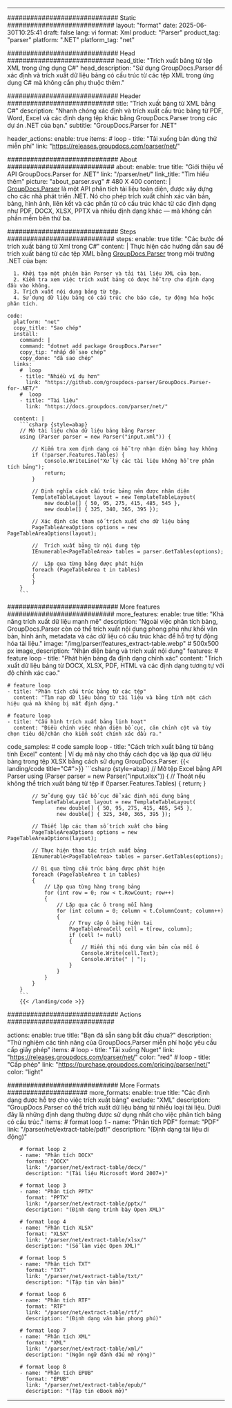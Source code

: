 


---
############################# Static ############################
layout: "format"
date:  2025-06-30T10:25:41
draft: false
lang: vi
format: Xml
product: "Parser"
product_tag: "parser"
platform: ".NET"
platform_tag: "net"

############################# Head ############################
head_title: "Trích xuất bảng từ tệp XML trong ứng dụng C#"
head_description: "Sử dụng GroupDocs.Parser để xác định và trích xuất dữ liệu bảng có cấu trúc từ các tệp XML trong ứng dụng C# mà không cần phụ thuộc thêm."

############################# Header ############################
title: "Trích xuất bảng từ XML bằng C#" 
description: "Nhanh chóng xác định và trích xuất cấu trúc bảng từ PDF, Word, Excel và các định dạng tệp khác bằng GroupDocs.Parser trong các dự án .NET của bạn."
subtitle: "GroupDocs.Parser for .NET" 

header_actions:
  enable: true
  items:
    #  loop
    - title: "Tải xuống bản dùng thử miễn phí"
      link: "https://releases.groupdocs.com/parser/net/"
      
############################# About ############################
about:
    enable: true
    title: "Giới thiệu về API GroupDocs.Parser for .NET"
    link: "/parser/net/"
    link_title: "Tìm hiểu thêm"
    picture: "about_parser.svg" # 480 X 400
    content: |
       [GroupDocs.Parser](/parser/net/) là một API phân tích tài liệu toàn diện, được xây dựng cho các nhà phát triển .NET. Nó cho phép trích xuất chính xác văn bản, bảng, hình ảnh, liên kết và các phần tử có cấu trúc khác từ các định dạng như PDF, DOCX, XLSX, PPTX và nhiều định dạng khác — mà không cần phần mềm bên thứ ba.

############################# Steps ############################
steps:
    enable: true
    title: "Các bước để trích xuất bảng từ Xml trong C#"
    content: |
      Thực hiện các hướng dẫn sau để trích xuất bảng từ các tệp XML bằng [GroupDocs.Parser](/parser/net/) trong môi trường .NET của bạn:
      
      1. Khởi tạo một phiên bản Parser và tải tài liệu XML của bạn.
      2. Kiểm tra xem việc trích xuất bảng có được hỗ trợ cho định dạng đầu vào không.
      3. Trích xuất nội dung bảng từ tệp.
      4. Sử dụng dữ liệu bảng có cấu trúc cho báo cáo, tự động hóa hoặc phân tích.
   
    code:
      platform: "net"
      copy_title: "Sao chép"
      install:
        command: |
        command: "dotnet add package GroupDocs.Parser"
        copy_tip: "nhấp để sao chép"
        copy_done: "đã sao chép"
      links:
        #  loop
        - title: "Nhiều ví dụ hơn"
          link: "https://github.com/groupdocs-parser/GroupDocs.Parser-for-.NET/"
        #  loop
        - title: "Tài liệu"
          link: "https://docs.groupdocs.com/parser/net/"
          
      content: |
        ```csharp {style=abap}
        // Mở tài liệu chứa dữ liệu bảng bằng Parser
        using (Parser parser = new Parser("input.xml")) {

            // Kiểm tra xem định dạng có hỗ trợ nhận diện bảng hay không
            if (!parser.Features.Tables) {
                Console.WriteLine("Xử lý các tài liệu không hỗ trợ phân tích bảng");
                return;
            }

            // Định nghĩa cách cấu trúc bảng nên được nhận diện
            TemplateTableLayout layout = new TemplateTableLayout(
                new double[] { 50, 95, 275, 415, 485, 545 },
                new double[] { 325, 340, 365, 395 });

            // Xác định các tham số trích xuất cho dữ liệu bảng
            PageTableAreaOptions options = new PageTableAreaOptions(layout);

            //  Trích xuất bảng từ nội dung tệp
            IEnumerable<PageTableArea> tables = parser.GetTables(options);

            //  Lặp qua từng bảng được phát hiện
            foreach (PageTableArea t in tables)
            {
            }
        }
        ```  

############################# More features ############################
more_features:
  enable: true
  title: "Khả năng trích xuất dữ liệu mạnh mẽ"
  description: "Ngoài việc phân tích bảng, GroupDocs.Parser còn có thể trích xuất nội dung phong phú như khối văn bản, hình ảnh, metadata và các dữ liệu có cấu trúc khác để hỗ trợ tự động hóa tài liệu."
  image: "/img/parser/features_extract-table.webp" # 500x500 px
  image_description: "Nhận diện bảng và trích xuất nội dung"
  features:
    # feature loop
    - title: "Phát hiện bảng đa định dạng chính xác"
      content: "Trích xuất dữ liệu bảng từ DOCX, XLSX, PDF, HTML và các định dạng tương tự với độ chính xác cao."

    # feature loop
    - title: "Phân tích cấu trúc bảng từ các tệp"
      content: "Tìm nạp dữ liệu bảng từ tài liệu và bảng tính một cách hiệu quả mà không bị mất định dạng."

    # feature loop
    - title: "Cấu hình trích xuất bảng linh hoạt"
      content: "Điều chỉnh việc nhận diện bố cục, căn chỉnh cột và tùy chọn tiêu đề/chân cho kiểm soát chính xác đầu ra."
      
  code_samples:
    # code sample loop
    - title: "Cách trích xuất bảng từ bảng tính Excel"
      content: |
        Ví dụ mã này cho thấy cách đọc và lặp qua dữ liệu bảng trong tệp XLSX bằng cách sử dụng GroupDocs.Parser.
        {{< landing/code title="C#">}}
        ```csharp {style=abap}
        //  Mở tệp Excel bằng API Parser
        using (Parser parser = new Parser("input.xlsx"))
        {
            // Thoát nếu không thể trích xuất bảng từ tệp
            if (!parser.Features.Tables)
            {
                return;
            }

            // Sử dụng quy tắc bố cục để xác định nội dung bảng
            TemplateTableLayout layout = new TemplateTableLayout(
                    new double[] { 50, 95, 275, 415, 485, 545 },
                    new double[] { 325, 340, 365, 395 });

            // Thiết lập các tham số trích xuất cho bảng
            PageTableAreaOptions options = new PageTableAreaOptions(layout);

            // Thực hiện thao tác trích xuất bảng
            IEnumerable<PageTableArea> tables = parser.GetTables(options);

            // Đi qua từng cấu trúc bảng được phát hiện
            foreach (PageTableArea t in tables)
            {
                // Lặp qua từng hàng trong bảng
                for (int row = 0; row < t.RowCount; row++)
                {
                    // Lặp qua các ô trong mỗi hàng
                    for (int column = 0; column < t.ColumnCount; column++)
                    {
                        // Truy cập ô bảng hiện tại
                        PageTableAreaCell cell = t[row, column];
                        if (cell != null)
                        {
                            // Hiển thị nội dung văn bản của mỗi ô
                            Console.Write(cell.Text);
                            Console.Write(" | ");
                        }
                    }
                }
            }
        }
        ```
        {{< /landing/code >}}


############################# Actions ############################

actions:
  enable: true
  title: "Bạn đã sẵn sàng bắt đầu chưa?"
  description: "Thử nghiệm các tính năng của GroupDocs.Parser miễn phí hoặc yêu cầu cấp giấy phép"
  items:
    #  loop
    - title: "Tải xuống Nuget"
      link: "https://releases.groupdocs.com/parser/net/"
      color: "red"
        #  loop
    - title: "Cấp phép"
      link: "https://purchase.groupdocs.com/pricing/parser/net/"
      color: "light"


############################# More Formats #####################
more_formats:
    enable: true
    title: "Các định dạng được hỗ trợ cho việc trích xuất bảng"
    exclude: "XML"
    description: "GroupDocs.Parser có thể trích xuất dữ liệu bảng từ nhiều loại tài liệu. Dưới đây là những định dạng thường được sử dụng nhất cho việc phân tích bảng có cấu trúc."
    items: 
        # format loop 1
        - name: "Phân tích PDF"
          format: "PDF"
          link: "/parser/net/extract-table/pdf/"
          description: "(Định dạng tài liệu di động)"
          
        # format loop 2
        - name: "Phân tích DOCX"
          format: "DOCX"
          link: "/parser/net/extract-table/docx/"
          description: "(Tài liệu Microsoft Word 2007+)"
          
        # format loop 3
        - name: "Phân tích PPTX"
          format: "PPTX"
          link: "/parser/net/extract-table/pptx/"
          description: "(Định dạng trình bày Open XML)"
          
        # format loop 4
        - name: "Phân tích XLSX"
          format: "XLSX"
          link: "/parser/net/extract-table/xlsx/"
          description: "(Sổ làm việc Open XML)"
          
        # format loop 5
        - name: "Phân tích TXT"
          format: "TXT"
          link: "/parser/net/extract-table/txt/"
          description: "(Tập tin văn bản)"
          
        # format loop 6
        - name: "Phân tích RTF"
          format: "RTF"
          link: "/parser/net/extract-table/rtf/"
          description: "(Định dạng văn bản phong phú)"
          
        # format loop 7
        - name: "Phân tích XML"
          format: "XML"
          link: "/parser/net/extract-table/xml/"
          description: "(Ngôn ngữ đánh dấu mở rộng)"
          
        # format loop 8
        - name: "Phân tích EPUB"
          format: "EPUB"
          link: "/parser/net/extract-table/epub/"
          description: "(Tập tin eBook mở)"
         
          

---